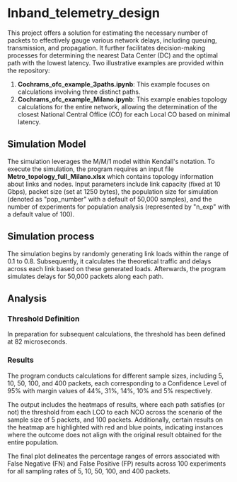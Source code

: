 # Inband_telemetry_design

This project offers a solution for estimating the necessary number of packets to effectively gauge various network delays, including queuing, transmission, and propagation. It further facilitates decision-making processes for determining the nearest Data Center (DC) and the optimal path with the lowest latency.
Two illustrative examples are provided within the repository:
1. **Cochrams_ofc_example_3paths.ipynb**: This example focuses on calculations involving three distinct paths.
1. **Cochrams_ofc_example_Milano.ipynb**: This example enables topology calculations for the entire network, allowing the determination of the closest National Central Office (CO) for each Local CO based on minimal latency.

## Simulation Model
The simulation leverages the M/M/1 model within Kendall's notation. To execute the simulation, the program requires an input file **Metro_topology_full_Milano.xlsx** which contains topology information about links and nodes. 
Input parameters include link capacity (fixed at 10 Gbps), packet size (set at 1250 bytes), the population size for simulation (denoted as "pop_number" with a default of 50,000 samples), and the number of experiments for population analysis (represented by "n_exp" with a default value of 100).

## Simulation process
The simulation begins by randomly generating link loads within the range of 0.1 to 0.8. 
Subsequently, it calculates the theoretical traffic and delays across each link based on these generated loads. Afterwards, the program simulates delays for 50,000 packets along each path.

## Analysis
### Threshold Definition
In preparation for subsequent calculations, the threshold has been defined at 82 microseconds.

### Results

The program conducts calculations for different sample sizes, including 5, 10, 50, 100, and 400 packets, each corresponding to a Confidence Level of 95% with margin values of 44%, 31%, 14%, 10% and 5% respectively.

The output includes the heatmaps of results, where each path satisfies (or not) the threshold from each LCO to each NCO across the scenario of the sample size of 5 packets, and 100 packets. Additionally, certain results on the heatmap are highlighted with red and blue points, indicating instances where the outcome does not align with the original result obtained for the entire population.

The final plot delineates the percentage ranges of errors associated with False Negative (FN) and False Positive (FP) results across 100 experiments for all sampling rates of 5, 10, 50, 100, and 400 packets.
